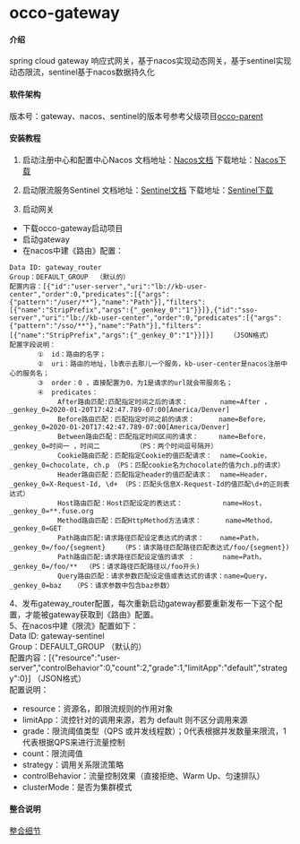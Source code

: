 # occo-gateway

#### 介绍
spring cloud gateway 响应式网关，基于nacos实现动态网关，基于sentinel实现动态限流，sentinel基于nacos数据持久化

#### 软件架构
版本号：gateway、nacos、sentinel的版本号参考父级项目[occo-parent](http://https://gitee.com/occo/occo-parent)

#### 安装教程

1.  启动注册中心和配置中心Nacos
    文档地址：[Nacos文档](https://nacos.io/zh-cn/docs/what-is-nacos.html)
    下载地址：[Nacos下载](https://github.com/alibaba/nacos/releases)

2.  启动限流服务Sentinel
    文档地址：[Sentinel文档](https://github.com/alibaba/spring-cloud-alibaba/wiki/Sentinel)
    下载地址：[Sentinel下载](https://github.com/alibaba/Sentinel/releases)

3.  启动网关

- 下载occo-gateway启动项目
- 启动gateway
- 在nacos中建《路由》配置：

```
Data ID: gateway_router
Group：DEFAULT_GROUP  （默认的）
配置内容：[{"id":"user-server","uri":"lb://kb-user-center","order":0,"predicates":[{"args":{"pattern":"/user/**"},"name":"Path"}],"filters":[{"name":"StripPrefix","args":{"_genkey_0":"1"}}]},{"id":"sso-server","uri":"lb://kb-user-center","order":0,"predicates":[{"args":{"pattern":"/sso/**"},"name":"Path"}],"filters":[{"name":"StripPrefix","args":{"_genkey_0":"1"}}]}]    （JSON格式）
配置字段说明：       
       ①  id：路由的名字；
       ②  uri：路由的地址，lb表示去那儿一个服务，kb-user-center是nacos注册中心的服务名；
       ③  order：0 ，直接配置为0，为1是请求的url就会带服务名；
       ④  predicates：
            After路由匹配:匹配指定时间之后的请求：        name=After ，_genkey_0=2020-01-20T17:42:47.789-07:00[America/Denver]
            Before路由匹配：匹配指定时间之前的请求：      name=Before，_genkey_0=2020-01-20T17:42:47.789-07:00[America/Denver] 
            Between路由匹配：匹配指定时间区间的请求：     name=Before，_genkey_0=时间一 ，时间二         （PS：两个时间逗号隔开）
            Cookie路由匹配：匹配指定Cookie的值匹配请求：  name=Cookie， _genkey_0=chocolate, ch.p （PS：匹配cookie名为chocolate的值为ch.p的请求）
            Header路由匹配：匹配指定header的值匹配请求：  name=Header， _genkey_0=X-Request-Id, \d+ （PS：匹配头信息X-Request-Id的值匹配\d+的正则表达式）
            Host路由匹配：Host匹配设定的表达式：          name=Host， _genkey_0=**.fuse.org 
            Method路由匹配：匹配HttpMethod方法请求：      name=Method， _genkey_0=GET
            Path路由匹配:请求路径匹配设定表达式的请求：    name=Path， _genkey_0=/foo/{segment}    （PS：请求路径匹配路径匹配表达式/foo/{segment})
            Path路由匹配:请求路径匹配设定值的请求 ：       name=Path， _genkey_0=/foo/**  （PS：请求路径匹配路径以/foo开头)
            Query路由匹配：请求参数匹配设定值或表达式的请求：name=Query， _genkey_0=baz   （PS：请求参数中包含baz参数）
```
4、发布gateway_router配置，每次重新启动gateway都要重新发布一下这个配置，才能被gateway获取到《路由》配置。     
5、在nacos中建《限流》配置如下：    
Data ID: gateway-sentinel    
Group：DEFAULT_GROUP  （默认的）     
配置内容：[{"resource":"user-server","controlBehavior":0,"count":2,"grade":1,"limitApp":"default","strategy":0}]      （JSON格式）   
配置说明：
- resource：资源名，即限流规则的作用对象
- limitApp：流控针对的调用来源，若为 default 则不区分调用来源
- grade：限流阈值类型（QPS 或并发线程数）；0代表根据并发数量来限流，1代表根据QPS来进行流量控制
- count：限流阈值
- strategy：调用关系限流策略
- controlBehavior：流量控制效果（直接拒绝、Warm Up、匀速排队）
- clusterMode：是否为集群模式


#### 整合说明
[整合细节](https://my.oschina.net/bianxin/blog/4259532)

